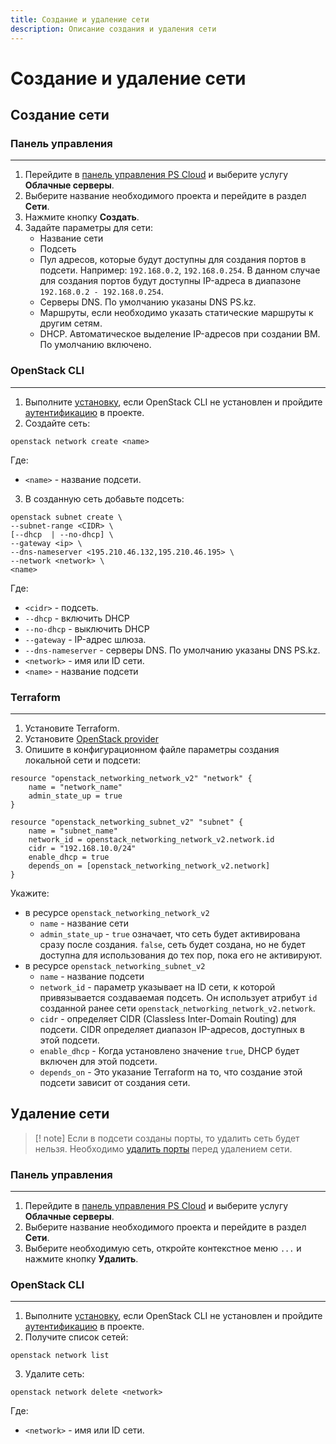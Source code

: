 ```yaml
---
title: Создание и удаление сети
description: Описание создания и удаления сети
---
```


# Создание и удаление сети

## Создание сети

### Панель управления

---

1. Перейдите в [панель управления PS Cloud](https://console.ps.kz/) и выберите услугу **Облачные серверы**.
2. Выберите название необходимого проекта и перейдите в раздел **Сети**.
3. Нажмите кнопку **Создать**.
4. Задайте параметры для сети:
   - Название сети
   - Подсеть
   - Пул адресов, которые будут доступны для создания портов в подсети. Например: `192.168.0.2`, `192.168.0.254`. В данном случае для создания портов будут доступны IP-адреса в диапазоне `192.168.0.2 - 192.168.0.254`.
   - Серверы DNS. По умолчанию указаны DNS PS.kz.
   - Маршруты, если необходимо указать статические маршруты к другим сетям.
   - DHCP. Автоматическое выделение IP-адресов при создании ВМ. По умолчанию включено.

### OpenStack CLI

---

1. Выполните [установку](/), если OpenStack CLI не установлен и пройдите [аутентификацию](/) в проекте.
2. Создайте сеть:

```
openstack network create <name>
```

Где:

- `<name>` - название подсети.

3.  В созданную сеть добавьте подсеть:

```
openstack subnet create \
--subnet-range <CIDR> \
[--dhcp  | --no-dhcp] \
--gateway <ip> \
--dns-nameserver <195.210.46.132,195.210.46.195> \
--network <network> \
<name>
```

Где:

- `<cidr>` - подсеть.
- `--dhcp` - включить DHCP
- `--no-dhcp` - выключить DHCP
- `--gateway` - IP-адрес шлюза.
- `--dns-nameserver` - cерверы DNS. По умолчанию указаны DNS PS.kz.
- `<network>` - имя или ID сети.
- `<name>` - название подсети

### Terraform

---

1. Установите Terraform.
2. Установите [OpenStack provider](https://registry.terraform.io/providers/terraform-provider-openstack/openstack/latest/docs)
3. Опишите в конфигурационном файле параметры создания локальной сети и подсети:

```
resource "openstack_networking_network_v2" "network" {
	name = "network_name"
	admin_state_up = true
}

resource "openstack_networking_subnet_v2" "subnet" {
	name = "subnet_name"
	network_id = openstack_networking_network_v2.network.id
	cidr = "192.168.10.0/24"
	enable_dhcp = true
	depends_on = [openstack_networking_network_v2.network]
}
```

Укажите:

- в ресурсе `openstack_networking_network_v2`
  - `name` - название сети
  - `admin_state_up` - `true` означает, что сеть будет активирована сразу после создания. `false`, сеть будет создана, но не будет доступна для использования до тех пор, пока его не активируют.
- в ресурсе `openstack_networking_subnet_v2`
  - `name` - название подсети
  - `network_id` - параметр указывает на ID сети, к которой привязывается создаваемая подсеть. Он использует атрибут `id` созданной ранее сети `openstack_networking_network_v2.network`.
  - `cidr` - определяет CIDR (Classless Inter-Domain Routing) для подсети. CIDR определяет диапазон IP-адресов, доступных в этой подсети.
  - `enable_dhcp` - Когда установлено значение `true`, DHCP будет включен для этой подсети.
  - `depends_on` - Это указание Terraform на то, что создание этой подсети зависит от создания сети.

## Удаление сети

> [! note] Если в подсети созданы порты, то удалить сеть будет нельзя. Необходимо [удалить порты](/) перед удалением сети.

### Панель управления

---

1. Перейдите в [панель управления PS Cloud](https://console.ps.kz/) и выберите услугу **Облачные серверы**.
2. Выберите название необходимого проекта и перейдите в раздел **Сети**.
3. Выберите необходимую сеть, откройте контекстное меню `...` и нажмите кнопку **Удалить**.

### OpenStack CLI

---

1. Выполните [установку](/), если OpenStack CLI не установлен и пройдите [аутентификацию](/) в проекте.
2. Получите список сетей:

```
openstack network list
```

3. Удалите сеть:

```
openstack network delete <network>
```

Где:

- `<network>` - имя или ID сети.
